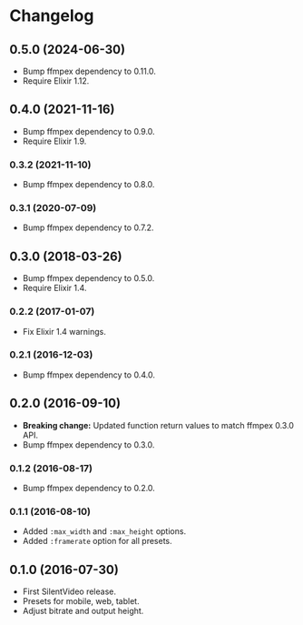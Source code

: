 # Changelog

## 0.5.0 (2024-06-30)

* Bump ffmpex dependency to 0.11.0.
* Require Elixir 1.12.

## 0.4.0 (2021-11-16)

* Bump ffmpex dependency to 0.9.0.
* Require Elixir 1.9.

### 0.3.2 (2021-11-10)

* Bump ffmpex dependency to 0.8.0.

### 0.3.1 (2020-07-09)

* Bump ffmpex dependency to 0.7.2.

## 0.3.0 (2018-03-26)

* Bump ffmpex dependency to 0.5.0.
* Require Elixir 1.4.

### 0.2.2 (2017-01-07)

* Fix Elixir 1.4 warnings.

### 0.2.1 (2016-12-03)

* Bump ffmpex dependency to 0.4.0.

## 0.2.0 (2016-09-10)

* **Breaking change:** Updated function return values to match ffmpex 0.3.0 API.
* Bump ffmpex dependency to 0.3.0.

### 0.1.2 (2016-08-17)

* Bump ffmpex dependency to 0.2.0.

### 0.1.1 (2016-08-10)

* Added `:max_width` and `:max_height` options.
* Added `:framerate` option for all presets.

## 0.1.0 (2016-07-30)

* First SilentVideo release.
* Presets for mobile, web, tablet.
* Adjust bitrate and output height.